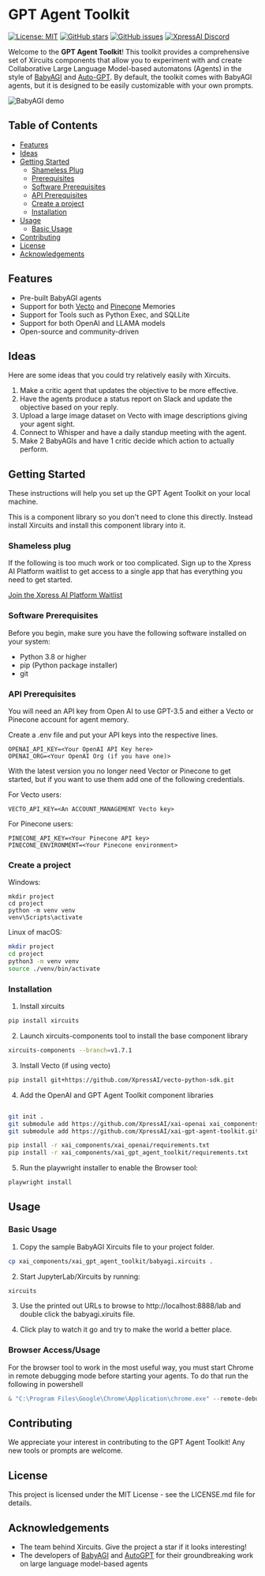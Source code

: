 # GPT Agent Toolkit

[![License: MIT](https://img.shields.io/badge/License-MIT-green.svg)](https://opensource.org/licenses/MIT)
[![GitHub stars](https://img.shields.io/github/stars/XpressAI/xai-gpt-agent-toolkit)](https://github.com/XpressAI/xai-gpt-agent-toolkit/stargazers)
[![GitHub issues](https://img.shields.io/github/issues/XpressAI/xai-gpt-agent-toolkit)](https://github.com/XpressAI/xai-gpt-agent-toolkit/issues)
[![XpressAI Discord](https://img.shields.io/discord/906370139077881997)](https://discord.gg/vsSRC39b)

Welcome to the **GPT Agent Toolkit**! This toolkit provides a comprehensive set of Xircuits components that allow you to experiment with and create Collaborative Large Language Model-based automatons (Agents) in the style of [BabyAGI](https://github.com/yoheinakajima/babyagi) and [Auto-GPT](https://github.com/Torantulino/Auto-GPT). By default, the toolkit comes with BabyAGI agents, but it is designed to be easily customizable with your own prompts.

![BabyAGI demo](https://github.com/XpressAI/xai-gpt-agent-toolkit/blob/main/demo.gif)

## Table of Contents
- [Features](#features)
- [Ideas](#ideas)
- [Getting Started](#getting-started)
  - [Shameless Plug](#shameless-plug)
  - [Prerequisites](#prerequisites)
  - [Software Prerequisites](#software-prerequisites)
  - [API Prerequisites](#api-prerequisites)
  - [Create a project](#create-a-project)
  - [Installation](#installation)
- [Usage](#usage)
  - [Basic Usage](#basic-usage)
- [Contributing](#contributing)
- [License](#license)
- [Acknowledgements](#acknowledgements)

## Features
- Pre-built BabyAGI agents
- Support for both [Vecto](https://www.vecto.ai) and [Pinecone](https://www.pinecone.io) Memories
- Support for Tools such as Python Exec, and SQLLite
- Support for both OpenAI and LLAMA models
- Open-source and community-driven

## Ideas

Here are some ideas that you could try relatively easily with Xircuits.

1. Make a critic agent that updates the objective to be more effective.
2. Have the agents produce a status report on Slack and update the objective based on your reply.
3. Upload a large image dataset on Vecto with image descriptions giving your agent sight.
4. Connect to Whisper and have a daily standup meeting with the agent.
5. Make 2 BabyAGIs and have 1 critic decide which action to actually perform.

## Getting Started

These instructions will help you set up the GPT Agent Toolkit on your local machine.

This is a component library so you don't need to clone this directly. Instead install
Xircuits and install this component library into it.

### Shameless plug

If the following is too much work or too complicated.  Sign up to the Xpress AI Platform waitlist
to get access to a single app that has everything you need to get started.

[Join the Xpress AI Platform Waitlist](https://xpress.ai/join-waitlist)


### Software Prerequisites

Before you begin, make sure you have the following software installed on your system:

- Python 3.8 or higher
- pip (Python package installer)
- git 

### API Prerequisites

You will need an API key from Open AI to use GPT-3.5 and either a Vecto or Pinecone account for agent memory.

Create a .env file and put your API keys into the respective lines.

```
OPENAI_API_KEY=<Your OpenAI API Key here>
OPENAI_ORG=<Your OpenAI Org (if you have one)>
```

With the latest version you no longer need Vector or Pinecone to get started, but if you want to use them
add one of the following credentials.

For Vecto users:
```
VECTO_API_KEY=<An ACCOUNT_MANAGEMENT Vecto key>
```

For Pinecone users:
```
PINECONE_API_KEY=<Your Pinecone API key>
PINECONE_ENVIRONMENT=<Your Pinecone environment>
```


### Create a project

Windows:

```
mkdir project
cd project
python -m venv venv
venv\Scripts\activate
```

Linux of macOS:
```bash
mkdir project
cd project
python3 -m venv venv
source ./venv/bin/activate
```

### Installation

1. Install xircuits

```bash
pip install xircuits
```

2. Launch xircuits-components tool to install the base component library

```bash
xircuits-components --branch=v1.7.1
```


3. Install Vecto (if using vecto)

```bash
pip install git+https://github.com/XpressAI/vecto-python-sdk.git
```


4. Add the OpenAI and GPT Agent Toolkit component libraries

```bash

git init .
git submodule add https://github.com/XpressAI/xai-openai xai_components/xai_openai
git submodule add https://github.com/XpressAI/xai-gpt-agent-toolkit.git xai_components/xai_gpt_agent_toolkit

pip install -r xai_components/xai_openai/requirements.txt
pip install -r xai_components/xai_gpt_agent_toolkit/requirements.txt

```

5. Run the playwright installer to enable the Browser tool:

```bash
playwright install
```

## Usage

### Basic Usage

1. Copy the sample BabyAGI Xircuits file to your project folder.

```bash
cp xai_components/xai_gpt_agent_toolkit/babyagi.xircuits .
```

2. Start JupyterLab/Xircuits by running:

```bash
xircuits
```

3. Use the printed out URLs to browse to http://localhost:8888/lab and double click the babyagi.xiruits file.

4. Click play to watch it go and try to make the world a better place.

### Browser Access/Usage

For the browser tool to work in the most useful way, you must start Chrome in remote debugging mode before
starting your agents. To do that run the following in powershell

```powershell
& "C:\Program Files\Google\Chrome\Application\chrome.exe" --remote-debugging-port=9222
```

## Contributing

We appreciate your interest in contributing to the GPT Agent Toolkit! Any new tools or prompts are welcome.

## License

This project is licensed under the MIT License - see the LICENSE.md file for details.

## Acknowledgements

- The team behind Xircuits.  Give the project a star if it looks interesting!
- The developers of [BabyAGI](https://github.com/yoheinakajima/babyagi) and [AutoGPT](https://github.com/Torantulino/Auto-GPT) for their groundbreaking work on large language model-based agents
